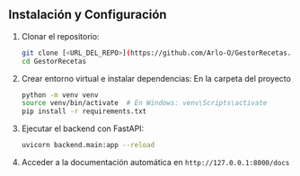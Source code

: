 ## Instalación y Configuración
1. Clonar el repositorio:
   ```sh
   git clone [<URL_DEL_REPO>](https://github.com/Arlo-O/GestorRecetas.git)
   cd GestorRecetas
   ```
2. Crear entorno virtual e instalar dependencias:
    En la carpeta del proyecto
   ```sh
   python -m venv venv
   source venv/bin/activate  # En Windows: venv\Scripts\activate
   pip install -r requirements.txt
   ```
3. Ejecutar el backend con FastAPI:
   ```sh
   uvicorn backend.main:app --reload
   ```
4. Acceder a la documentación automática en `http://127.0.0.1:8000/docs`
